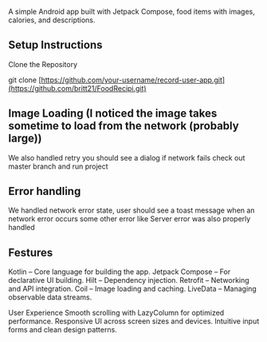 A simple Android app built with Jetpack Compose,
 food items with images, calories, and descriptions.

## Setup Instructions
Clone the Repository

git clone [https://github.com/your-username/record-user-app.git](https://github.com/britt21/FoodRecipi.git)



## Image Loading (I noticed the image takes sometime to load from the network (probably large))


We also handled retry you should see a dialog if network fails
check out master branch and run project


## Error handling
We handled network error state, user should see a toast message when an network error occurs some other error like Server error was also properly handled 


## Festures

Kotlin – Core language for building the app.
Jetpack Compose – For declarative UI building.
Hilt – Dependency injection.
Retrofit – Networking and API integration.
Coil – Image loading and caching.
LiveData – Managing observable data streams.


User Experience 
Smooth scrolling with LazyColumn for optimized performance.
Responsive UI across screen sizes and devices.
Intuitive input forms and clean design patterns.
